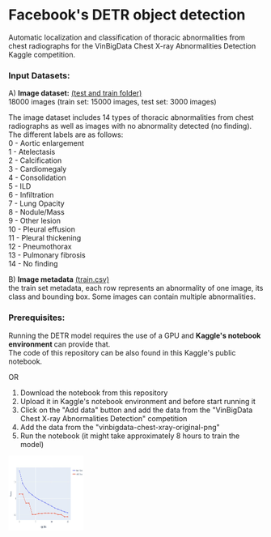 # Facebook's DETR object detection
Automatic localization and classification of thoracic abnormalities from chest radiographs for the VinBigData Chest X-ray Abnormalities Detection Kaggle competition. 

<b><H3> Input Datasets: </b> </H3>
A) <b> Image dataset:</b> <a href="https://www.kaggle.com/corochann/vinbigdata-chest-xray-original-png?select=train_meta.csv">(test and train folder)</a>  
18000 images (train set: 15000 images, test set: 3000 images)

The image dataset includes 14 types of thoracic abnormalities from chest radiographs as well as images with no abnormality detected (no finding). The different labels are as follows: <br/>
0 - Aortic enlargement <br/>
1 - Atelectasis <br/>
2 - Calcification <br/>
3 - Cardiomegaly <br/>
4 - Consolidation <br/>
5 - ILD <br/>
6 - Infiltration <br/>
7 - Lung Opacity <br/>
8 - Nodule/Mass <br/>
9 - Other lesion <br/>
10 - Pleural effusion <br/>
11 - Pleural thickening <br/>
12 - Pneumothorax <br/>
13 - Pulmonary fibrosis <br/>
14 - No finding <br/>

B) <b>Image metadata</b>  <a href="https://www.kaggle.com/c/vinbigdata-chest-xray-abnormalities-detection/data">(train.csv)</a>  
the train set metadata, each row represents an abnormality of one image, its class and bounding box. Some images can contain multiple abnormalities.

<b> <H3> Prerequisites:</b></H3>
Running the DETR model requires the use of a GPU and <b> Kaggle's notebook environment </b> can provide that. <br/>
The code of this repository can be also found in this Kaggle's public notebook. 

OR 

1) Download the notebook from this repository <br/>
2) Upload it in Kaggle's notebook environment and before start running it  <br/>
3) Click on the "Add data" button and add the data from the "VinBigData Chest X-ray Abnormalities Detection" competition  <br/>
4) Add the data from the "vinbigdata-chest-xray-original-png"  <br/>
5) Run the notebook (it might take approximately 8 hours to train the model) 

                                                                                                                              
<a href="https://github.com/stamatelou/DETR_object_detection/blob/main/training_validation_curve.jpg"><img src="https://github.com/stamatelou/DETR_object_detection/blob/main/training_validation_curve.jpg" align="left" height="148" width="148" ></a>                                                                                                                             
                                                                                                                              
